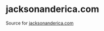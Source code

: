 jacksonanderica.com
===================

Source for [jacksonanderica.com](http://jacksonanderica.com)

